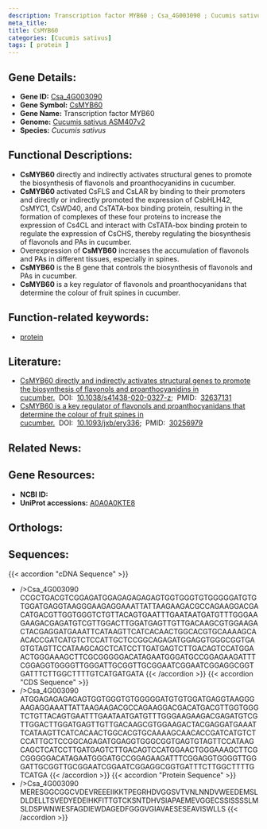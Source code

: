 ```yaml
---
description: Transcription factor MYB60 ; Csa_4G003090 ; Cucumis sativus
meta_title:
title: CsMYB60
categories: [Cucumis sativus]
tags: [ protein ]
---
```


## Gene Details:
- **Gene ID:**	[Csa_4G003090](https://ensembl.gramene.org/id/Csa_4G003090)
- **Gene Symbol:** <u>CsMYB60</u>
- **Gene Name:** Transcription factor MYB60
- **Genome:** [Cucumis sativus ASM407v2](https://ensembl.gramene.org/Cucumis_sativus/Info/Index)
- **Species:** *Cucumis sativus*

## Functional Descriptions:
   - **CsMYB60** directly and indirectly activates structural genes to promote the biosynthesis of flavonols and proanthocyanidins in cucumber.
   - **CsMYB60** activated CsFLS and CsLAR by binding to their promoters and directly or indirectly promoted the expression of CsbHLH42, CsMYC1, CsWD40, and CsTATA-box binding protein, resulting in the formation of complexes of these four proteins to increase the expression of Cs4CL and interact with CsTATA-box binding protein to regulate the expression of CsCHS, thereby regulating the biosynthesis of flavonols and PAs in cucumber.
   - Overexpression of **CsMYB60** increases the accumulation of flavonols and PAs in different tissues, especially in spines.
   - **CsMYB60** is the B gene that controls the biosynthesis of flavonols and PAs in cucumber.
   - **CsMYB60** is a key regulator of flavonols and proanthocyanidans that determine the colour of fruit spines in cucumber.

## Function-related keywords:
   - [protein](/tags/protein/)

## Literature:
   - [CsMYB60 directly and indirectly activates structural genes to promote the biosynthesis of flavonols and proanthocyanidins in cucumber.](https://doi.org/10.1038/s41438-020-0327-z)&nbsp;&nbsp;DOI:&nbsp;&nbsp;[10.1038/s41438-020-0327-z](https://doi.org/10.1038/s41438-020-0327-z);&nbsp;&nbsp;PMID:&nbsp;&nbsp;[32637131](https://pubmed.ncbi.nlm.nih.gov/32637131/)
   - [CsMYB60 is a key regulator of flavonols and proanthocyanidans that determine the colour of fruit spines in cucumber.](https://doi.org/10.1093/jxb/ery336)&nbsp;&nbsp;DOI:&nbsp;&nbsp;[10.1093/jxb/ery336](https://doi.org/10.1093/jxb/ery336);&nbsp;&nbsp;PMID:&nbsp;&nbsp;[30256979](https://pubmed.ncbi.nlm.nih.gov/30256979/)

## Related News:

## Gene Resources:
- **NCBI ID:**  [](https://www.ncbi.nlm.nih.gov/gene/?term=)
- **UniProt accessions:**  [A0A0A0KTE8](https://www.uniprot.org/uniprotkb/A0A0A0KTE8/entry)

## Orthologs:

## Sequences:
{{< accordion "cDNA Sequence" >}}
- />Csa_4G003090<br>
CCGCTGACGTCGGAGATGGAGAGAGAGAGTGGTGGGTGTGGGGGATGTGTGGATGAGGTAAGGGAAGAGGAAATTATTAAGAAGACGCCAGAAGGACGACATGACGTTGGTGGGTCTGTTACAGTGAATTTGAATAATGATGTTTGGGAAGAAGACGAGATGTCGTTGGACTTGGATGAGTTGTTGACAAGCGTGGAAGACTACGAGGATGAAATTCATAAGTTCATCACAACTGGCACGTGCAAAAGCAACACCGATCATGTCTCCATTGCTCCGGCAGAGATGGAGGTGGGCGGTGAGTGTAGTTCCATAAGCAGCTCATCCTTGATGAGTCTTGACAGTCCATGGAACTGGGAAAGCTTCGCGGGGGACATAGAATGGGATGCCGGAGAAGATTTCGGAGGTGGGGTTGGGATTGCGGTTGCGGAATCGGAATCGGAGGCGGTGATTTCTTGGCTTTTGTCATGATGATA
{{< /accordion >}}
{{< accordion "CDS Sequence" >}}
- />Csa_4G003090<br>
ATGGAGAGAGAGAGTGGTGGGTGTGGGGGATGTGTGGATGAGGTAAGGGAAGAGGAAATTATTAAGAAGACGCCAGAAGGACGACATGACGTTGGTGGGTCTGTTACAGTGAATTTGAATAATGATGTTTGGGAAGAAGACGAGATGTCGTTGGACTTGGATGAGTTGTTGACAAGCGTGGAAGACTACGAGGATGAAATTCATAAGTTCATCACAACTGGCACGTGCAAAAGCAACACCGATCATGTCTCCATTGCTCCGGCAGAGATGGAGGTGGGCGGTGAGTGTAGTTCCATAAGCAGCTCATCCTTGATGAGTCTTGACAGTCCATGGAACTGGGAAAGCTTCGCGGGGGACATAGAATGGGATGCCGGAGAAGATTTCGGAGGTGGGGTTGGGATTGCGGTTGCGGAATCGGAATCGGAGGCGGTGATTTCTTGGCTTTTGTCATGA
{{< /accordion >}}
{{< accordion "Protein Sequence" >}}
- />Csa_4G003090<br>
MERESGGCGGCVDEVREEEIIKKTPEGRHDVGGSVTVNLNNDVWEEDEMSLDLDELLTSVEDYEDEIHKFITTGTCKSNTDHVSIAPAEMEVGGECSSISSSSLMSLDSPWNWESFAGDIEWDAGEDFGGGVGIAVAESESEAVISWLLS
{{< /accordion >}}
